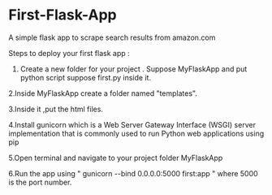 # First-Flask-App
A simple flask app to scrape search results from amazon.com

Steps to deploy your first flask app :

1. Create a new folder for your project . Suppose MyFlaskApp and put python script suppose first.py inside it.

2.Inside MyFlaskApp create a folder named "templates".

3.Inside it ,put the html files.

4.Install gunicorn which is a Web Server Gateway Interface (WSGI) server implementation that is commonly used to run Python  web applications using pip

5.Open terminal and navigate to your project folder MyFlaskApp

6.Run the app using " gunicorn --bind 0.0.0.0:5000 first:app " where 5000 is the port number.
